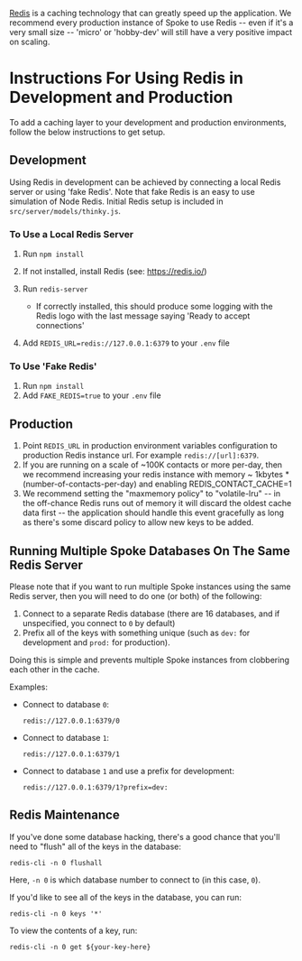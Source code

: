 [Redis](https://redis.io/) is a caching technology that can greatly speed up the application.
We recommend every production instance of Spoke to use Redis -- even if it's a very small size -- 'micro' or 'hobby-dev' will still have a very positive impact on scaling.

# Instructions For Using Redis in Development and Production
To add a caching layer to your development and production environments, follow the below instructions to get setup.

## Development
Using Redis in development can be achieved by connecting a local Redis server or using 'fake Redis'.
Note that fake Redis is an easy to use simulation of Node Redis.
Initial Redis setup is included in `src/server/models/thinky.js`.

### To Use a Local Redis Server
1. Run `npm install`
1. If not installed, install Redis (see: https://redis.io/)
1. Run `redis-server`
    - If correctly installed, this should produce some logging with the Redis logo with the last message saying 'Ready to accept connections'

1. Add `REDIS_URL=redis://127.0.0.1:6379` to your `.env` file

### To Use 'Fake Redis'
1. Run `npm install`
1. Add `FAKE_REDIS=true` to your `.env` file

## Production
1. Point `REDIS_URL` in production environment variables configuration to production Redis instance url. For example `redis://[url]:6379`.
1. If you are running on a scale of ~100K contacts or more per-day, then we recommend increasing your redis instance with memory ~ 1kbytes * (number-of-contacts-per-day) and enabling REDIS_CONTACT_CACHE=1
1. We recommend setting the "maxmemory policy" to "volatile-lru" -- in the off-chance Redis runs out of memory it will discard the oldest cache data first -- the application should handle this event gracefully as long as there's some discard policy to allow new keys to be added.

## Running Multiple Spoke Databases On The Same Redis Server
Please note that if you want to run multiple Spoke instances using the same Redis server, then you will need to do one (or both) of the following:

1. Connect to a separate Redis database (there are 16 databases, and if unspecified, you connect to `0` by default)
1. Prefix all of the keys with something unique (such as `dev:` for development and `prod:` for production).

Doing this is simple and prevents multiple Spoke instances from clobbering each other in the cache.

Examples:

* Connect to database `0`:
    ```
    redis://127.0.0.1:6379/0
    ```

* Connect to database `1`:
    ```
    redis://127.0.0.1:6379/1
    ```

* Connect to database `1` and use a prefix for development:
    ```
    redis://127.0.0.1:6379/1?prefix=dev:
    ```

## Redis Maintenance
If you've done some database hacking, there's a good chance that you'll need to "flush" all of the keys in the database:

```
redis-cli -n 0 flushall
```

Here, `-n 0` is which database number to connect to (in this case, `0`).

If you'd like to see all of the keys in the database, you can run:

```
redis-cli -n 0 keys '*'
```

To view the contents of a key, run:

```
redis-cli -n 0 get ${your-key-here}
```

